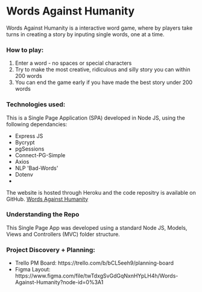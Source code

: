 <h1>Words Against Humanity</h1>

Words Against Humanity is a interactive word game, where by players take turns in creating a story by inputing single words, one at a time. 

<h3>How to play:</h3>
<ol>
    <li>Enter a word - no spaces or special characters</li>
    <li>Try to make the most creative, ridiculous and silly story you can within 200 words</li>
    <li>You can end the game early if you have made the best story under 200 words</li>
</ol> 

<h3>Technologies used:</h3>
This is a Single Page Application (SPA) developed in Node JS, using the following dependancies:

<ul>
    <li>Express JS</li>
    <li>Bycrypt</li>
    <li>pgSessions</li>
    <li>Connect-PG-Simple</li> 
    <li>Axios</li>
    <li>NLP 'Bad-Words'</li>
    <li>Dotenv</li>
    <li></li>
</ul>

The website is hosted through Heroku and the code repositry is available on GitHub.
<a href="https://words-against-humanity.herokuapp.com/">Words Against Humanity</a>


<h3>Understanding the Repo</h3>

This Single Page App was developed using a standard Node JS, Models, Views and Controllers (MVC) folder structure. 

<h3>Project Discovery + Planning:</h3>
<ul>
    <li>Trello PM Board: https://trello.com/b/bCL5eeh9/planning-board</li>
    <li>Figma Layout: https://www.figma.com/file/twTdxgSvGdGqNxnHYpLH4h/Words-Against-Humanity?node-id=0%3A1</li>
</ul>